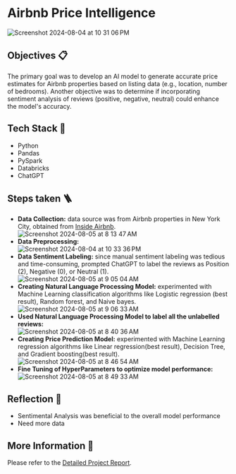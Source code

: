 # Airbnb Price Intelligence

![Screenshot 2024-08-04 at 10 31 06 PM](https://github.com/user-attachments/assets/a5acaa77-7f18-4920-8799-7040fc2fefc9)

## Objectives 📋
The primary goal was to develop an AI model to generate accurate price estimates for Airbnb properties based on listing data (e.g., location, number of bedrooms). Another objective was to determine if incorporating sentiment analysis of reviews (positive, negative, neutral) could enhance the model's accuracy.

## Tech Stack 🧰
- Python
- Pandas
- PySpark
- Databricks
- ChatGPT

## Steps taken 🪜
- **Data Collection:** data source was from Airbnb properties in New York City, obtained from [Inside Airbnb](https://insideairbnb.com/).<br/>
  ![Screenshot 2024-08-05 at 8 13 47 AM](https://github.com/user-attachments/assets/88250ad3-1cae-4023-9910-8934e9da1d49)
- **Data Preprocessing:** <br/>
  ![Screenshot 2024-08-04 at 10 33 36 PM](https://github.com/user-attachments/assets/4bb1c5c0-9beb-4e4f-a8e0-1028e857f053)
- **Data Sentiment Labeling:** since manual sentiment labeling was tedious and time-consuming, prompted ChatGPT to label the reviews as Position (2), Negative (0), or Neutral (1).<br/>
  ![Screenshot 2024-08-05 at 9 05 04 AM](https://github.com/user-attachments/assets/b9833861-244a-426f-97f7-423dcfaf97a8)
- **Creating Natural Language Processing Model:** experimented with Machine Learning classification algorithms like Logistic regression (best result), Random forest, and Naive bayes.<br/>
  ![Screenshot 2024-08-05 at 9 06 33 AM](https://github.com/user-attachments/assets/8bafde27-e1d5-441a-a1e0-af3a80b94a6d)
- **Used Natural Language Processing Model to label all the unlabelled reviews:**<br/>
  ![Screenshot 2024-08-05 at 8 40 36 AM](https://github.com/user-attachments/assets/765d69b7-d865-49cf-b50c-fcb4e0964ae4)
- **Creating Price Prediction Model:** experimented with Machine Learning regression algorithms like Linear regression(best result), Decision Tree, and Gradient boosting(best result).<br/>
  ![Screenshot 2024-08-05 at 8 46 54 AM](https://github.com/user-attachments/assets/541ee6cd-988d-4f1f-85ba-3aa33d6c0688)
- **Fine Tuning of HyperParameters to optimize model performance:**<br/>
  ![Screenshot 2024-08-05 at 8 49 33 AM](https://github.com/user-attachments/assets/6c180bf0-9558-4070-a165-a668db80589c)

## Reflection 🤔
- Sentimental Analysis was beneficial to the overall model performance
- Need more data

## More Information 📖
Please refer to the [Detailed Project Report](https://github.com/Nikhil-Naikar/Airbnb-Pricing-Intelligence/blob/main/Price%20Prediction%20Model%20Report.pdf).


 
